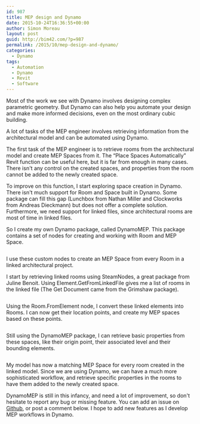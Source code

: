 ```yaml
---
id: 987
title: MEP design and Dynamo
date: 2015-10-24T16:36:55+00:00
author: Simon Moreau
layout: post
guid: http://bim42.com/?p=987
permalink: /2015/10/mep-design-and-dynamo/
categories:
  - Dynamo
tags:
  - Automation
  - Dynamo
  - Revit
  - Software
---
```

Most of the work we see with Dynamo involves designing complex parametric geometry. But Dynamo can also help you automate your design and make more informed decisions, even on the most ordinary cubic building.

A lot of tasks of the MEP engineer involves retrieving information from the architectural model and can be automated using Dynamo.

The first task of the MEP engineer is to retrieve rooms from the architectural model and create MEP Spaces from it. The &#8220;Place Spaces Automatically&#8221; Revit function can be useful here, but it is far from enough in many cases. There isn't any control on the created spaces, and properties from the room cannot be added to the newly created space.

To improve on this function, I start exploring space creation in Dynamo. There isn't much support for Room and Space built in Dynamo. Some package can fill this gap (Lunchbox from Nathan Miller and Clockworks from Andreas Dieckmann) but does not offer a complete solution. Furthermore, we need support for linked files, since architectural rooms are most of time in linked files.

So I create my own Dynamo package, called DynamoMEP. This package contains a set of nodes for creating and working with Room and MEP Space.

![<img class="aligncenter size-full wp-image-989" src="http://bim42.com/wp-content/uploads/2015/10/features.jpg" alt="features" width="332" height="451" srcset="https://bim42.com/wp-content/uploads/2015/10/features.jpg 332w, https://bim42.com/wp-content/uploads/2015/10/features-221x300.jpg 221w" sizes="(max-width: 332px) 100vw, 332px" />](http://bim42.com/wp-content/uploads/2015/10/features.jpg)

I use these custom nodes to create an MEP Space from every Room in a linked architectural project.

I start by retrieving linked rooms using SteamNodes, a great package from Juline Benoit. Using Element.GetFromLinkedFile gives me a list of rooms in the linked file (The Get Document came from the Grimshaw package).

![<img class="aligncenter size-full wp-image-991" src="http://bim42.com/wp-content/uploads/2015/10/RetriveRooms.jpg" alt="RetriveRooms" width="800" height="356" srcset="https://bim42.com/wp-content/uploads/2015/10/RetriveRooms.jpg 800w, https://bim42.com/wp-content/uploads/2015/10/RetriveRooms-300x134.jpg 300w, https://bim42.com/wp-content/uploads/2015/10/RetriveRooms-500x223.jpg 500w" sizes="(max-width: 800px) 100vw, 800px" />](http://bim42.com/wp-content/uploads/2015/10/RetriveRooms.jpg)

Using the Room.FromElement node, I convert these linked elements into Rooms. I can now get their location points, and create my MEP spaces based on these points.

![<img class="aligncenter size-full wp-image-988" src="http://bim42.com/wp-content/uploads/2015/10/CreateSpaces.jpg" alt="CreateSpaces" width="677" height="189" srcset="https://bim42.com/wp-content/uploads/2015/10/CreateSpaces.jpg 677w, https://bim42.com/wp-content/uploads/2015/10/CreateSpaces-300x84.jpg 300w, https://bim42.com/wp-content/uploads/2015/10/CreateSpaces-500x140.jpg 500w" sizes="(max-width: 677px) 100vw, 677px" />](http://bim42.com/wp-content/uploads/2015/10/CreateSpaces.jpg)

Still using the DynamoMEP package, I can retrieve basic properties from these spaces, like their origin point, their associated level and their bounding elements.

![<img class="aligncenter size-full wp-image-990" src="http://bim42.com/wp-content/uploads/2015/10/GetSpaceProperties.jpg" alt="GetSpaceProperties" width="340" height="454" srcset="https://bim42.com/wp-content/uploads/2015/10/GetSpaceProperties.jpg 340w, https://bim42.com/wp-content/uploads/2015/10/GetSpaceProperties-225x300.jpg 225w" sizes="(max-width: 340px) 100vw, 340px" />](http://bim42.com/wp-content/uploads/2015/10/GetSpaceProperties.jpg)

My model has now a matching MEP Space for every room created in the linked model. Since we are using Dynamo, we can have a much more sophisticated workflow, and retrieve specific properties in the rooms to have them added to the newly created space.

DynamoMEP is still in this infancy, and need a lot of improvement, so don't hesitate to report any bug or missing feature. You can add an issue on [Github](https://github.com/simonmoreau/DynamoMEP), or post a comment below. I hope to add new features as I develop MEP workflows in Dynamo.

&nbsp;